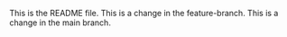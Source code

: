 This is the README file.
This is a change in the feature-branch.
This is a change in the main branch.

